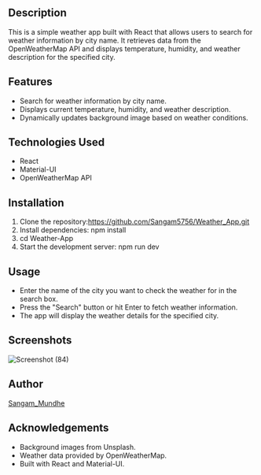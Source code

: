 ## Description

This is a simple weather app built with React that allows users to search for weather information by city name. It retrieves data from the OpenWeatherMap API and displays temperature, humidity, and weather description for the specified city.

## Features

- Search for weather information by city name.
- Displays current temperature, humidity, and weather description.
- Dynamically updates background image based on weather conditions.

## Technologies Used

- React
- Material-UI
- OpenWeatherMap API

## Installation

1. Clone the repository:https://github.com/Sangam5756/Weather_App.git
2. Install dependencies: npm install
3. cd Weather-App
4. Start the development server: npm run dev


## Usage

- Enter the name of the city you want to check the weather for in the search box.
- Press the "Search" button or hit Enter to fetch weather information.
- The app will display the weather details for the specified city.

## Screenshots

![Screenshot (84)](https://github.com/Sangam5756/Weather_App/assets/132483734/d6fa3c70-e6f7-498e-8bca-5d8f7881249b)


## Author

[Sangam_Mundhe](https://github.com/Sangam5756)

## Acknowledgements

- Background images from Unsplash.
- Weather data provided by OpenWeatherMap.
- Built with React and Material-UI.




